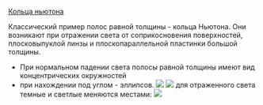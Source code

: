 <u>Кольца ньютона</u>

Классический пример полос равной толщины - кольца Ньютона. Они возникают при отражении света от соприкосновения поверхностей, плосковыпуклой линзы и плоскопараллельной пластинки большой толщины. 
+ При нормальном падении света полосы равной толщины имеют вид концентрических окружностей
+ при нахождении под углом - эллипсов.
![](Pasted%20image%2020230601145338.png)
![](Pasted%20image%2020230601145547.png)
для отраженного света темные и светлые меняются местами:
![](Pasted%20image%2020230601145507.png)

